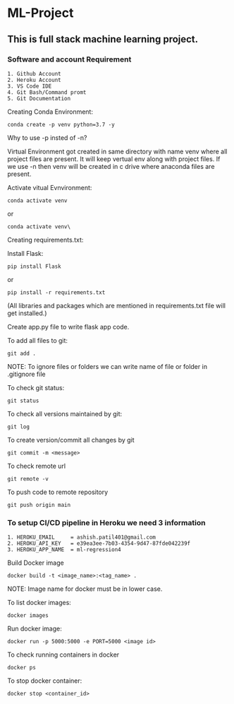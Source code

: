 # ML-Project
## This is full stack machine learning project.

### Software and account Requirement
    1. Github Account
    2. Heroku Account
    3. VS Code IDE
    4. Git Bash/Command promt
    5. Git Documentation


Creating Conda Environment:
```
conda create -p venv python=3.7 -y
```

Why to use -p insted of -n?

Virtual Environment got created in same directory with name venv where all project files are present. It will keep vertual env along with project files. If we use -n then venv will be created in c drive where anaconda files are present.


Activate vitual Evnvironment:
```
conda activate venv
```
or
```
conda activate venv\
```

Creating requirements.txt:

Install Flask:
```
pip install Flask
```
or
```
pip install -r requirements.txt
```
(All libraries and packages which are mentioned in requirements.txt file will get installed.)


Create app.py file to write flask app code.

To add all files to git:
```
git add .
```

NOTE: To ignore files or folders we can write name of file or folder in .gitignore file

To check git status:
```
git status
```

To check all versions maintained by git:
```
git log
```

To create version/commit all changes by git
```
git commit -m <message>
```

To check remote url
```
git remote -v
```

To push code to remote repository
```
git push origin main
```

### To setup CI/CD pipeline in Heroku we need 3 information
    1. HEROKU_EMAIL     = ashish.patil401@gmail.com
    2. HEROKU_API_KEY   = e39ea3ee-7b03-4354-9d47-87fde042239f
    3. HEROKU_APP_NAME  = ml-regression4


Build Docker image
```
docker build -t <image_name>:<tag_name> .
```
NOTE: Image name for docker must be in lower case.


To list docker images:
```
docker images
```

Run docker image:
```
docker run -p 5000:5000 -e PORT=5000 <image id>
```

To check running containers in docker
```
docker ps
```

To stop docker container:
```
docker stop <container_id>
```

